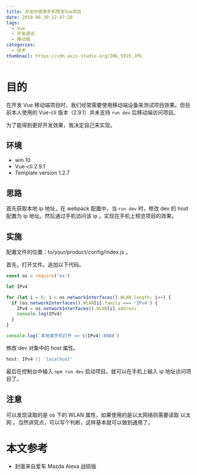 ```yaml
---
title: 开发中使用手机预览Vue项目
date: 2018-06-30 12:47:20
tags:
  - Vue
  - 开发调试
  - 移动端
categories:
  - 技术
thumbnail: https://cdn.axis-studio.org/IMG_5919.JPG
---
```


# 目的

在开发 Vue 移动端项目时，我们经常需要使用移动端设备来测试项目效果。但目前本人使用的 Vue-cli 版本（2.9.1）并未支持 `run dev` 后移动端访问项目。

为了能得到更好开发效果，我决定自己来实现。

## 环境

- win 10
- Vue-cli 2.9.1
- Template version 1.2.7

## 思路

首先获取本地 ip 地址，在 webpack 配置中，当 `run dev` 时，修改 dev 的 host 配置为 ip 地址。然后通过手机访问该 ip 。实现在手机上预览项目的效果。

## 实施

配置文件的位置：to/your/product/config/index.js 。

首先，打开文件。追加以下代码。

```js
const os = require('os')

let IPv4

for (let i = 0; i < os.networkInterfaces().WLAN.length; i++) {
  if (os.networkInterfaces().WLAN[i].family === 'IPv4') {
    IPv4 = os.networkInterfaces().WLAN[i].address
    console.log(IPv4)
  }
}

console.log(`本地或手机打开 => ${IPv4}:8080`)

```

修改 dev 对象中的 host 属性。

```js
host: IPv4 || 'localhost'
```

最后在控制台中输入 `npm run dev` 启动项目。就可以在手机上输入 ip 地址访问项目了。

## 注意

可以发现读取的是 os 下的 WLAN 属性，如果使用的是以太网络则需要读取 以太网 。当然讲究点，可以写个判断，这样基本就可以做到通用了。

# 本文参考

- 封面来自爱车 Mazda Alexa 战损版
